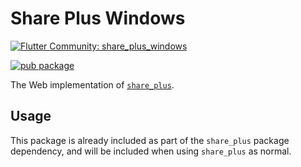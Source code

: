 # Share Plus Windows

[![Flutter Community: share_plus_windows](https://fluttercommunity.dev/_github/header/share_plus_web)](https://github.com/fluttercommunity/community)

[![pub package](https://img.shields.io/pub/v/share_plus_web.svg)](https://pub.dev/packages/share_plus_web)

The Web implementation of [`share_plus`](https://pub.dev/packages/share_plus).

## Usage

This package is already included as part of the `share_plus` package dependency, and will
be included when using `share_plus` as normal.
